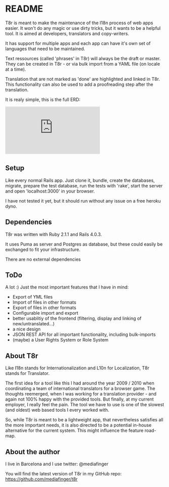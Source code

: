 <!-- {<img src="https://travis-ci.org/mediafinger/t8r.png?branch=master" alt="Build Status" />}[https://travis-ci.org/mediafinger/t8r] -->
# README

T8r is meant to make the maintenance of the I18n process of web apps easier. It won't do any magic or use dirty tricks, but it wants to be a helpful tool. It is aimed at developers, translators and copy-writers.

It has support for multiple apps and each app can have it's own set of languages that need to be maintained.

Text ressources (called 'phrases' in T8r) will always be the draft or master. They can be created in T8r - or via bulk import from a YAML file (on locale at a time).

Translation that are not marked as 'done' are highlighted and linked in T8r. This functionality can also be used to add a proofreading step after the translation.

It is realy simple, this is the full ERD:

![ERD.pdf](https://github.com/mediafinger/t8r/raw/master/erd.pdf)

## Setup

Like every normal Rails app. Just clone it, bundle, create the databases, migrate, prepare the test database, run the tests with 'rake', start the server and open 'localhost:3000' in your browser.

I have not tested it yet, but it should run without any issue on a free heroku dyno.


## Dependencies

T8r was written with Ruby 2.1.1 and Rails 4.0.3.

It uses Puma as server and Postgres as database, but these could easily be exchanged to fit your infrastructure.

There are no external dependencies


## ToDo

A lot :) Just the most important features that I have in mind:

*  Export of YML files
*  Import of files in other formats
*  Export of files in other formats
*  Configurable import and export
*  better usablitiy of the frontend (filtering, display and linking of new/untranslated...)
*  a nice design
*  JSON REST API for all important functionality, including bulk-imports
*  (maybe) a User Rights System or Role System


## About T8r

Like I18n stands for Internationalization and L10n for Localization, T8r stands for Translator.

The first idea for a tool like this I had around the year 2009 / 2010 when coordinating a team of international translators for a browser game.
The thoughts reemerged, when I was working for a translation provider - and again not 100% happy with the provided tools.
But finally, at my current employer, I really feel the pain. The tool we have to use is one of the slowest (and oldest) web based tools I every worked with.

So, while T8r is meant to be a lightweight app, that nevertheless satisfies all the more important needs, it is also directed to be a potential in-house alternative for the current system. This might influence the feature road-map.


## About the author

I live in Barcelona and I use twitter: @mediafinger

You will find the latest version of T8r in my GitHub repo: https://github.com/mediafinger/t8r
